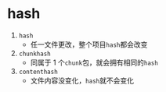 # hash

1. `hash`
   - 任一文件更改，整个项目`hash`都会改变
2. `chunkhash`
   - 同属于 1 个`chunk`包，就会拥有相同的`hash`
3. `contenthash`
   - 文件内容没变化，`hash`就不会变化
